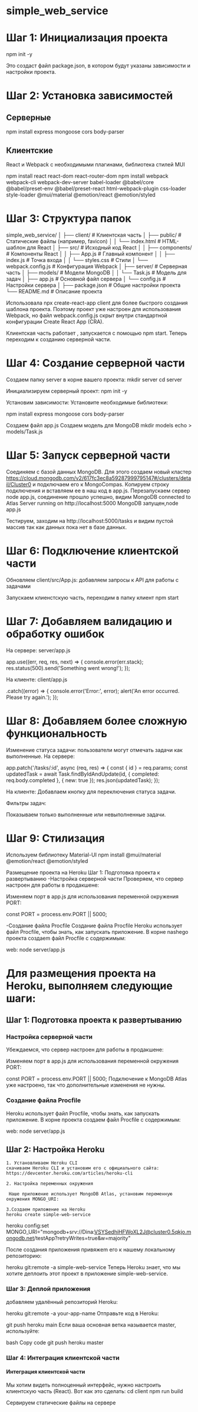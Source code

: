 # simple_web_service

# Шаг 1: Инициализация проекта

npm init -y

Это создаст файл package.json, в котором будут указаны зависимости и настройки проекта.

# Шаг 2: Установка зависимостей

## Серверные
npm install express mongoose cors body-parser

## Клиентские
React и Webpack с необходимыми плагинами, библиотека стилей MUI

npm install react react-dom react-router-dom
npm install webpack webpack-cli webpack-dev-server babel-loader @babel/core @babel/preset-env @babel/preset-react html-webpack-plugin css-loader style-loader @mui/material @emotion/react @emotion/styled 

# Шаг 3: Структура папок

simple_web_service/
│
├── client/                  # Клиентская часть
│   ├── public/              # Статические файлы (например, favicon)
│   │   └── index.html       # HTML-шаблон для React
│   ├── src/                 # Исходный код React
│   │   ├── components/      # Компоненты React
│   │   ├── App.js           # Главный компонент
│   │   ├── index.js         # Точка входа
│   │   └── styles.css       # Стили
│   └── webpack.config.js    # Конфигурация Webpack
│
├── server/                  # Серверная часть
│   ├── models/              # Модели MongoDB
│   │   └── Task.js          # Модель для задач
│   ├── app.js               # Основной файл сервера
│   └── config.js            # Настройки сервера
│
├── package.json             # Общие настройки проекта
└── README.md                # Описание проекта

Использовала npx create-react-app client для более быстрого создания шаблона проекта. Поэтому проект уже настроен для использования Webpack, но файл webpack.config.js 
скрыт внутри стандартной конфигурации Create React App (CRA). 

Клиентская часть работает , запускается с помощью npm start.
Теперь  переходим к созданию серверной части.

# Шаг 4: Создание серверной части

Создаем папку server в корне вашего проекта:
mkdir server
cd server

Инициализируем серверный проект:
npm init -y

Установим зависимости: Установите необходимые библиотеки:

npm install express mongoose cors body-parser

Создаем файл app.js
Создаем  модель для MongoDB
mkdir models
echo > models/Task.js

# Шаг 5: Запуск серверной части

Соединяем с базой данных MongoDB. Для этого создаем новый кластер https://cloud.mongodb.com/v2/617fc3ec8a59287999795147#/clusters/detail/Cluster0 и подключаем
его к MongoCompas. Копируем строку подключения и вставляем ее в наш код в app.js. Перезапускаем сервер node app.js, соединение прошло успешно, видим
MongoDB connected to Atlas
Server running on http://localhost:5000
MongoDB запущен,node app.js

Тестируем, заходим на http://localhost:5000/tasks и видим пустой массив так как данных пока нет в базе данных.

# Шаг 6: Подключение клиентской части
Обновляем client/src/App.js: добавляем запросы к API для работы с задачами

Запускаем клиенстскую часть, переходим в папку клиент
npm start

# Шаг 7: Добавляем валидацию и обработку ошибок
На сервере: server/app.js 


app.use((err, req, res, next) => {
    console.error(err.stack);
    res.status(500).send('Something went wrong!');
});

На клиенте: client/app.js

.catch((error) => {
    console.error('Error:', error);
    alert('An error occurred. Please try again.');
});

# Шаг 8: Добавляем более сложную функциональность
Изменение статуса задачи: пользователи могут отмечать задачи как выполненные.
На сервере:

app.patch('/tasks/:id', async (req, res) => {
    const { id } = req.params;
    const updatedTask = await Task.findByIdAndUpdate(id, { completed: req.body.completed }, { new: true });
    res.json(updatedTask);
});

На клиенте: Добавлаем кнопку для переключения статуса задачи.

Фильтры задач:

Показываем только выполненные или невыполненные задачи.

# Шаг 9: Стилизация
Используем библиотеку Material-UI
npm install @mui/material @emotion/react @emotion/styled

 Размещение проекта на Heroku
 Шаг 1: Подготовка проекта к развертыванию
 -Настройка серверной части
Проверяем, что сервер настроен для работы в продакшене:

Изменяем порт в app.js для использования переменной окружения PORT:

const PORT = process.env.PORT || 5000;

-Создание файла Procfile
Создание файла Procfile
Heroku использует файл Procfile, чтобы знать, как запускать приложение. В корне nashego проекта создаem файл Procfile с содержимым:

web: node server/app.js


# Для размещения проекта на Heroku, выполняем следующие шаги:

## Шаг 1: Подготовка проекта к развертыванию
### Настройка серверной части
Убеждаемся, что сервер настроен для работы в продакшене:

Изменяем порт в app.js для использования переменной окружения PORT:

const PORT = process.env.PORT || 5000;
Подключение к MongoDB Atlas уже настроено, так что дополнительные изменения не нужны.

### Создание файла Procfile
Heroku использует файл Procfile, чтобы знать, как запускать приложение. В корне  проекта создаем файл Procfile с содержимым:


web: node server/app.js


## Шаг 2: Настройка Heroku
    1. Установливаем Heroku CLI
    скачиваем Heroku CLI и установим его с официального сайта:
    https://devcenter.heroku.com/articles/heroku-cli

    2. Настройка переменных окружения

     Наше приложение использует MongoDB Atlas, установим переменную окружения MONGO_URI:

    3.Создаем приложение на Heroku
    heroku create simple-web-service

heroku config:set MONGO_URI="mongodb+srv://Dina:VSYSedhiHFWoXL2J@cluster0.5qkjo.mongodb.net/testApp?retryWrites=true&w=majority"

После создания приложения привяжem его к нашему локальному репозиторию:

heroku git:remote -a simple-web-service
Теперь Heroku знает, что мы хотите деплоить этот проект в приложение simple-web-service.

### Шаг 3: Деплой приложения

добавляем удалённый репозиторий Heroku:

heroku git:remote -a your-app-name
Отправьте код в Heroku:

git push heroku main
Если ваша основная ветка называется master, используйте:

bash
Copy code
git push heroku master


### Шаг 4: Интеграция клиентской части
#### Интеграция клиентской части
Мы хотим видеть полноценный интерфейс, нужно настроить клиентскую часть (React). Вот как это сделать:
cd client
npm run build


Сервируем статические файлы на сервере

